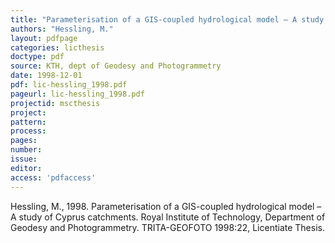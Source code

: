 ```yaml
---
title: "Parameterisation of a GIS-coupled hydrological model – A study of Cyprus catchments."
authors: "Hessling, M."
layout: pdfpage
categories: licthesis
doctype: pdf
source: KTH, dept of Geodesy and Photogrammetry
date: 1998-12-01
pdf: lic-hessling_1998.pdf
pageurl: lic-hessling_1998.pdf
projectid: mscthesis
project:
pattern:
process:
pages:
number:
issue:
editor:
access: 'pdfaccess'
---
```


Hessling, M., 1998. Parameterisation of a GIS-coupled hydrological model – A study of Cyprus catchments. Royal Institute of Technology, Department of Geodesy and Photogrammetry. TRITA-GEOFOTO 1998:22, Licentiate Thesis.
